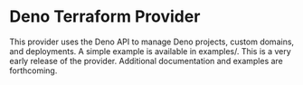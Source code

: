 # Deno Terraform Provider

This provider uses the Deno API to manage Deno projects, custom domains, and
deployments. A simple example is available in examples/. This is a very early
release of the provider. Additional documentation and examples are forthcoming.
